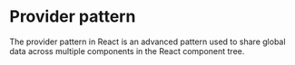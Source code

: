 # Provider pattern
The provider pattern in React is an advanced pattern used to share global data across multiple components in the React component tree.